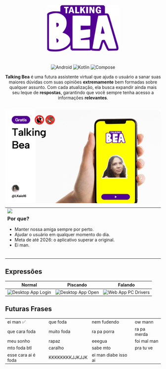 
<p id="start" align="center">
<br>
<a href="#start"><img height="150rem" src="https://raw.githubusercontent.com/LKaio16/TalkingBea/refs/heads/master/app/src/main/res/drawable/logo_img.png"></a>
<h1></h1>
</p>

  
<div align="center">

![Android](https://img.shields.io/badge/-Android-black?style=for-the-badge&logoColor=white&logo=android&color=3DDC84)
![Kotlin](https://img.shields.io/badge/-Kotlin-%23563DAC.svg?style=for-the-badge&logo=kotlin&color=white)
![Compose](https://img.shields.io/badge/-Compose-black?style=for-the-badge&logoColor=white&logo=jetpack-compose&color=4285F4)


**Talking Bea** é uma futura assistente virtual que ajuda o usuário a sanar suas maiores dúvidas com suas opiniões **extremamente** bem formadas sobre qualquer assunto. Com cada atualização, ela busca expandir ainda mais seu leque de **respostas**, garantindo que você sempre tenha acesso a informações **relevantes**.

<br>
</div>

<img align="center" src="https://raw.githubusercontent.com/LKaio16/TalkingBea/refs/heads/master/app/src/main/res/drawable/Thumbnail%20Rounded.png" width="">


<table>
<tr>
<td>
<a href="#banner"><img align="left" src="https://raw.githubusercontent.com/xnbox/DeepfakeHTTP/main/img/image1.png" width="190"></a>
<h3>Por que?</h3>
<ul>
    <li>Manter nossa amiga sempre por perto.</li>
    <li>Ajudar o usuário em qualquer momento do dia.</li>
    <li>Meta de até 2026: o aplicativo superar a original.</li>
   <li>Ei man.</li>
</ul>
<img width="1000" height="0">
</td>
</tr>
</table>

## Expressões 

|                                                                                    Normal                                                                                     |                                                                                   Piscando                                                                                   |                                                                                Falando                                                                                |                                                                            
| :--------------------------------------------------------------------------------------------------------------------------------------------------------------------------------------: | :----------------------------------------------------------------------------------------------------------------------------------------------------------------------------------: | :----------------------------------------------------------------------------------------------------------------------------------------------------------------------------------------: | 
| <img src="https://raw.githubusercontent.com/LKaio16/TalkingBea/refs/heads/master/app/src/main/res/drawable/bea_idle.png" title="Desktop App  Login " width="50%" crossorigin> | <img src="https://raw.githubusercontent.com/LKaio16/TalkingBea/refs/heads/master/app/src/main/res/drawable/bea_idle_piscando.png" title="Desktop App Open" width="50%" crossorigin> | <img src="https://raw.githubusercontent.com/LKaio16/TalkingBea/refs/heads/master/app/src/main/res/drawable/bea_falando.png" title="Web App  PC  Drivers" width="50%" crossorigin> |


## Futuras Frases
<div align="center">
<table>
  <tr>
    <td>ei man ✅</td>
    <td>que foda</td>
    <td>nem fudendo</td>
    <td>ow mann</td>
  </tr>
  <tr>
    <td>que cara foda</td>
    <td>muito foda</td>
    <td>ra pa porra</td>
    <td>ra pa merda</td>
  </tr>
  <tr>
    <td>meu sonho</td>
    <td>rapaz</td>
    <td>eeegua</td>
    <td>foi mal man</td>
  </tr>
  <tr>
    <td>mto foda btl</td>
    <td>caralho</td>
    <td>sabe mto</td>
    <td>pra tu ve</td>
  </tr>
  <tr>
    <td>esse cara ai é foda</td>
    <td>KKKKKKKKJJKJJK</td>
    <td>ei man diabe isso ai</td>
    <td></td>
  </tr>
</table>
</div>

